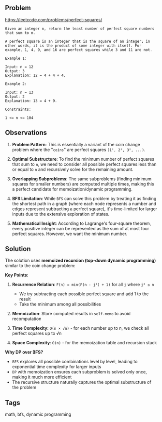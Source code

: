 ## Problem

https://leetcode.com/problems/perfect-squares/

```
Given an integer n, return the least number of perfect square numbers that sum to n.

A perfect square is an integer that is the square of an integer; in other words, it is the product of some integer with itself. For example, 1, 4, 9, and 16 are perfect squares while 3 and 11 are not.

Example 1:

Input: n = 12
Output: 3
Explanation: 12 = 4 + 4 + 4.

Example 2:

Input: n = 13
Output: 2
Explanation: 13 = 4 + 9.

Constraints:

1 <= n <= 104
```

## Observations

1. **Problem Pattern**: This is essentially a variant of the coin change problem where the "`coins`" are perfect squares `(1², 2², 3², ...)`.

2. **Optimal Substructure**: To find the minimum number of perfect squares that sum to `n`, we need to consider all possible perfect squares less than or equal to `n` and recursively solve for the remaining amount.

3. **Overlapping Subproblems**: The same subproblems (finding minimum squares for smaller numbers) are computed multiple times, making this a perfect candidate for memoization/dynamic programming.

4. **BFS Limitation**: While `BFS` can solve this problem by treating it as finding the shortest path in a graph (where each node represents a number and edges represent subtracting a perfect square), it's time-limited for larger inputs due to the extensive exploration of states.

5. **Mathematical Insight**: According to Lagrange's four-square theorem, every positive integer can be represented as the sum of at most four perfect squares. However, we want the minimum number.

## Solution

The solution uses **memoized recursion (top-down dynamic programming)** similar to the coin change problem:

**Key Points:**

1. **Recurrence Relation**: `F(n) = min(F(n - j²) + 1)` for all `j` where `j² ≤ n`
   - We try subtracting each possible perfect square and add 1 to the result
   - Take the minimum among all possibilities

2. **Memoization**: Store computed results in `self.memo` to avoid recomputation

3. **Time Complexity**: `O(n × √n)` - for each number up to n, we check all perfect squares up to √n

4. **Space Complexity**: `O(n)` - for the memoization table and recursion stack

**Why DP over BFS?**
- `BFS` explores all possible combinations level by level, leading to exponential time complexity for larger inputs
- `DP` with memoization ensures each subproblem is solved only once, making it much more efficient
- The recursive structure naturally captures the optimal substructure of the problem

## Tags

math, bfs, dynamic programming